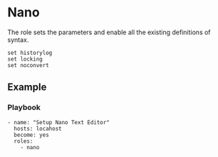 # Nano

The role sets the parameters and enable all the existing definitions of syntax.
```
set historylog
set locking
set noconvert
```

## Example
### Playbook
```
- name: "Setup Nano Text Editor"
  hosts: locahost
  become: yes
  roles:
    - nano
```
